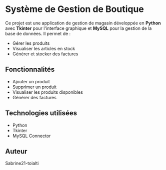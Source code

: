 # Système de Gestion de Boutique

Ce projet est une application de gestion de magasin développée en **Python** avec **Tkinter** pour l'interface graphique et **MySQL** pour la gestion de la base de données. Il permet de :

- Gérer les produits
- Visualiser les articles en stock
- Générer et stocker des factures

## Fonctionnalités

- Ajouter un produit
- Supprimer un produit
- Visualiser les produits disponibles
- Générer des factures

## Technologies utilisées

- Python
- Tkinter
- MySQL Connector

## Auteur

Sabrine21-toialti
